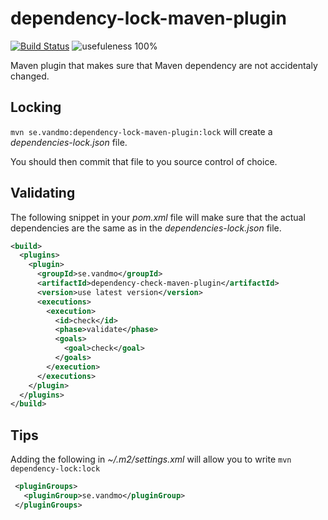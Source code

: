 # dependency-lock-maven-plugin

[![Build Status](https://travis-ci.com/vandmo/dependency-lock-maven-plugin.svg?branch=master)](https://travis-ci.com/vandmo/dependency-lock-maven-plugin)
![usefuleness 100%](https://img.shields.io/badge/usefulness-100%25-success.svg)

Maven plugin that makes sure that Maven dependency are not accidentaly changed.

Locking
-------
`mvn se.vandmo:dependency-lock-maven-plugin:lock`
will create a _dependencies-lock.json_ file.

You should then commit that file to you source control of choice.

Validating
----------
The following snippet in your _pom.xml_ file will make sure that the actual
dependencies are the same as in the _dependencies-lock.json_ file.

```xml
<build>
  <plugins>
    <plugin>
      <groupId>se.vandmo</groupId>
      <artifactId>dependency-check-maven-plugin</artifactId>
      <version>use latest version</version>
      <executions>
        <execution>
          <id>check</id>
          <phase>validate</phase>
          <goals>
            <goal>check</goal>
          </goals>
        </execution>
      </executions>
    </plugin>
  </plugins>
</build>
```

Tips
----
Adding the following in _~/.m2/settings.xml_ will allow you to write `mvn dependency-lock:lock`

```xml
 <pluginGroups>
   <pluginGroup>se.vandmo</pluginGroup>
 </pluginGroups>
```
